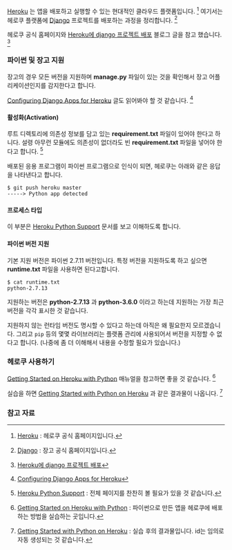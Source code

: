 [Heroku](https://www.heroku.com/home) 는 앱을 배포하고 실행할 수 있는 현대적인 클라우드 플랫폼입니다. [^heroku] 여기서는 헤로쿠 플랫폼에 [Django](https://www.djangoproject.com) 프로젝트를 배포하는 과정을 정리합니다. [^djangoproject]

헤로쿠 공식 홈페이지와 [Heroku에 django 프로젝트 배포](http://dgkim5360.tistory.com/entry/deploy-django-project-on-heroku) 블로그 글을 참고 했습니다. [^dgkim5360-deploy]

### 파이썬 및 장고 지원

장고의 경우 모든 버전을 지원하며 **manage.py** 파일이 있는 것을 확인해서 장고 어플리케이션인지를 감지한다고 합니다.

[Configuring Django Apps for Heroku](https://devcenter.heroku.com/articles/django-app-configuration) 글도 읽어봐야 할 것 같습니다. [^django-configuration]

#### 활성화(Activation)

루트 디렉토리에 의존성 정보를 담고 있는 **requirement.txt** 파일이 있어야 한다고 하니다. 설령 아무런 모듈에도 의존성이 없더라도 빈 **requirement.txt** 파일을 넣어야 한다고 합니다. [^python-support]

배포된 응용 프로그램이 파이썬 프로그램으로 인식이 되면, 헤로쿠는 아래와 같은 응답을 나타낸다고 합니다.

```heroku
$ git push heroku master
-----> Python app detected
```

#### 프로세스 타입

이 부분은 [Heroku Python Support](https://devcenter.heroku.com/articles/python-support) 문서를 보고 이해하도록 합니다.

#### 파이썬 버전 지원

기본 지원 버전은 파이썬 2.7.11 버전입니다. 특정 버전을 지원하도록 하고 싶으면 **runtime.txt** 파일을 사용하면 된다고합니다. 

```
$ cat runtime.txt
python-2.7.13
```

지원하는 버전은 **python-2.7.13** 과 **python-3.6.0** 이라고 하는데 지원하는 가장 최근 버전을 각각 표시한 것 같습니다.

지원하지 않는 런타임 버전도 명시할 수 있다고 하는데 아직은 왜 필요한지 모르겠습니다. 그리고 `pip` 등의 몇몇 라이브러리는 플랫폼 관리에 사용되어서 버전을 지정할 수 없다고 합니다. (나중에 좀 더 이해해서 내용을 수정할 필요가 있습니다.)

### 헤로쿠 사용하기

[Getting Started on Heroku with Python](https://devcenter.heroku.com/articles/getting-started-with-python#view-logs) 매뉴얼을 참고하면 좋을 것 같습니다. [^getting-started]

실습을 하면 [Getting Started with Python on Heroku](https://sleepy-atoll-23807.herokuapp.com) 과 같은 결과물이 나옵니다. [^sleepy-atoll-23807]

### 참고 자료

[^heroku]: [Heroku](https://www.heroku.com/home) : 헤로쿠 공식 홈페이지입니다.

[^djangoproject]: [Django](https://www.djangoproject.com) : 장고 공식 홈페이지입니다.

[^dgkim5360-deploy]: [Heroku에 django 프로젝트 배포](http://dgkim5360.tistory.com/entry/deploy-django-project-on-heroku)

[^python-support]: [Heroku Python Support](https://devcenter.heroku.com/articles/python-support) : 전체 페이지를 찬찬히 볼 필요가 있을 것 같습니다.

[^django-configuration]: [Configuring Django Apps for Heroku](https://devcenter.heroku.com/articles/django-app-configuration)

[^getting-started]: [Getting Started on Heroku with Python](https://devcenter.heroku.com/articles/getting-started-with-python#view-logs) : 파이썬으로 만든 앱을 헤로쿠에 배포하는 방법을 실습하는 곳입니다.

[^sleepy-atoll-23807]: [Getting Started with Python on Heroku](https://sleepy-atoll-23807.herokuapp.com) : 실습 후의 결과물입니다. id는 임의로 자동 생성되는 것 같습니다.